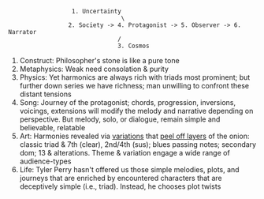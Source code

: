                       1. Uncertainty
                                    \
                     2. Society -> 4. Protagonist -> 5. Observer -> 6. Narrator
                                   /
                                   3. Cosmos

1. Construct: Philosopher's stone is like a pure tone
2. Metaphysics: Weak need consolation & purity
3. Physics: Yet harmonics are always rich with triads most prominent; but further down series we have richness; man unwilling to confront these distant tensions 
4. Song: Journey of the protagonist; chords, progression, inversions, voicings, extensions will modify the melody and narrative depending on perspective. But melody, solo, or dialogue, remain simple and believable, relatable
5. Art: Harmonies revealed via [variations](https://www.youtube.com/watch?v=CgyySoNMOAE&t=8s) that [peel off layers](https://www.youtube.com/watch?v=WkjjL1XXJIM) of the onion: classic triad & 7th (clear), 2nd/4th (sus); blues passing notes; secondary dom; 13 & alterations. Theme & variation engage a wide range of audience-types
6. Life: Tyler Perry hasn't offered us those simple melodies, plots, and journeys that are enriched by encountered characters that are deceptively simple (i.e., triad). Instead, he chooses plot twists
